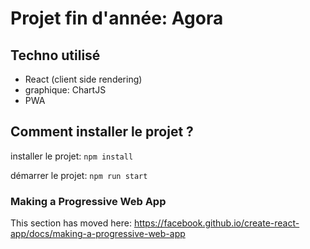 # Projet fin d'année: Agora

## Techno utilisé

- React (client side rendering)
- graphique: ChartJS
- PWA

## Comment installer le projet ?

installer le projet:
`npm install`

démarrer le projet: 
`npm run start`

### Making a Progressive Web App

This section has moved here: https://facebook.github.io/create-react-app/docs/making-a-progressive-web-app

